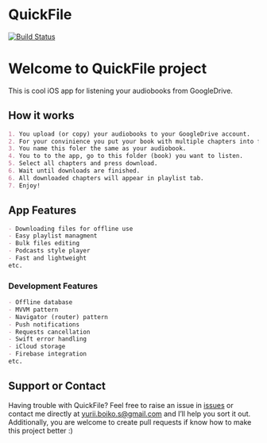 QuickFile 
==========================
[![Build Status](https://travis-ci.org/Yurssoft/QuickFile.svg?branch=master)](https://travis-ci.org/Yurssoft/QuickFile)

# Welcome to QuickFile project

This is cool iOS app for listening your audiobooks from GoogleDrive. 


## How it works

```markdown
1. You upload (or copy) your audiobooks to your GoogleDrive account.
2. For your convinience you put your book with multiple chapters into folder.
3. You name this foler the same as your audiobook.
4. You to to the app, go to this folder (book) you want to listen.
5. Select all chapters and press download.
6. Wait until downloads are finished.
6. All downloaded chapters will appear in playlist tab.
7. Enjoy!
```

## App Features

```markdown
- Downloading files for offline use
- Easy playlist managment
- Bulk files editing
- Podcasts style player
- Fast and lightweight 
etc.
```

### Development Features

```markdown
- Offline database
- MVVM pattern
- Navigator (router) pattern
- Push notifications
- Requests cancellation
- Swift error handling
- iCloud storage
- Firebase integration
etc.
```

## Support or Contact

Having trouble with QuickFile? Feel free to raise an issue in [issues](https://github.com/Yurssoft/QuickFile/issues) or contact me directly at yurii.boiko.s@gmail.com and I’ll help you sort it out. Additionally, you are welcome to create pull requests if know how to make this project better :)


